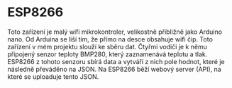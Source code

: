 # ESP8266
Toto zařízení je malý wifi mikrokontroler, velikostně přibližně jako Arduino nano. Od Arduina se liší tím, že přímo na desce obsahuje wifi čip.
Toto zařízení v mém projektu slouží ke sběru dat. Čtyřmi vodiči je k němu připojený senzor teploty BMP280, který zaznamenává teplotu a tlak.
ESP8266 z tohoto senzoru sbírá data a vytváří z nich pole hodnot, které je následně převáděno na JSON. Na ESP8266 běží webový server (API), na které se uploaduje tento JSON.
